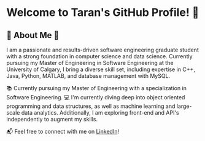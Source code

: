 # Welcome to Taran's GitHub Profile! 👋

## 🌱 About Me 🌲
I am a passionate and results-driven software engineering graduate student with a strong foundation in computer science and data science. 
Currently pursuing my Master of Engineering in Software Engineering at the University of Calgary, I bring a diverse skill set, including expertise in C++, Java, Python, MATLAB, and database management with MySQL.

📚 Currently pursuing my Master of Engineering with a specialization in Software Engineering.
💻 I'm currently diving deep into object oriented programming and data structures, as well as machine learning and large-scale data analytics. Additionally, I am exploring front-end and API's independently to augment my skills. 

📬 Feel free to connect with me on [LinkedIn](<https://www.linkedin.com/in/bains-taran/>)!


<!--
**taranbains/taranbains** is a ✨ _special_ ✨ repository because its `README.md` (this file) appears on your GitHub profile.

Here are some ideas to get you started:

- 🔭 I’m currently working on ...
- 🌱 I’m currently learning ...
- 👯 I’m looking to collaborate on ...
- 🤔 I’m looking for help with ...
- 💬 Ask me about ...
- 📫 How to reach me: ...
- 😄 Pronouns: ...
- ⚡ Fun fact: ...
-->

